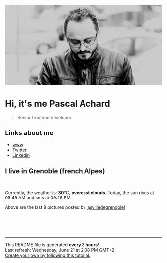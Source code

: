 ![Pascal Achard](./images/photo-pascal-achard.jpg)
# Hi, it's me Pascal Achard
> Senior frontend developer

## Links about me
- [www](https://www.pascal-achard.com)
- [Twitter](https://twitter.com/botmaster)
- [Linkedin](http://www.linkedin.com/in/pascal-achard)


## I live in Grenoble (french Alpes)
<img src="https://openweathermap.org/img/wn/04d@2x.png" alt="">

Currently, the weather is: **30**°C, **overcast clouds**.
Today, the sun rises at 05:49 AM and sets at 09:28 PM

Above are the last 8 pictures posted by <a href="https://www.instagram.com/villedegrenoble/" target="_blank"><img alt="" src="https://upload.wikimedia.org/wikipedia/commons/thumb/e/e7/Instagram_logo_2016.svg/1024px-Instagram_logo_2016.svg.png" width="20"/> @villedegrenoble!</a>

<p style="display: flex; flex-wrap: wrap; gap: 20px;">
        <img src="https://cdn1.picuki.com/hosted-by-instagram/q/0exhNuNYnjBcaS3SYdxKjf8F2vJ1Wg9SZ60STLepjSVmIR1vLHOapZA0mpCj4yRwKwVlASuRYzxl4IwtUVxQCD15PE3cTbCNTTtR7KSaUe+hvDNn%7C%7CJFkk789KnYbbHSt%7C%7CsYlVW+pNWwSDv5PHL%7C%7Clo7gX5v%7C%7CsbCgEpjuSKrVCkGZTjse3TO9%7C%7C2pYf5%7C%7CHSv1izv9QpcmkazXgpdAd4+pvlpDk1VOCtIc17q7VySKNBicMCv6K81Sa8H2QkaHp%7C%7CECKet8XCkONFui3rSzY57zz2F%7C%7C59EEIdvlqztEspiqknvNeBGr1A2t8A6ZXGeDcUGWlvqklPv6XslHPaSkGI%7C%7CmIUwGPRn+T8J7gprsigdcy8U%7C%7CjHy3iQYpzOLaIcBWAnK6ybfVTGBuXkPs9OpKVfLvlm72u00w6aQbLV2UpQQjpP3mLfVcEnZajLgpCq8UjDiznTplBrkZns.jpeg" alt="" width="200"/>
        <img src="https://cdn1.picuki.com/hosted-by-instagram/q/0exhNuNYnjBcaS3SYdxKjf8F2vJ1Wg5SZ60STLepjSVmIR1vLHOapZA0mpCl6yRxIwVgFDeSYzxl540sUVpZDz1%7C%7CNUTdQbyKRTZT6a+cU+vN1Dxi9J9ilrc8LXQdY3an%7C%7C8IrUAmYdSgIGaYDG7uo%7C%7CesJ+fjrcjcFrjOMNbRKmDdttdCwFahlza4lsfe4kx2xu5xncG114WNxahlw5OLUqQUCSKnjMcF6saR5UvoPjsBRprygmCG2GGM5b295BTGS9IjOkqg8iyDXdzQspjD3Ee8EIU8hjl246jIIoIAgmLeNbZpM+MZgnrL6QERBWmhm+jVBocW+xzTsSUGI%7C%7CgVRwGKOlf7kNPEu+8WgGtKbdPTI9CjIfL%7C%7CnB5xae3kEL7HCZmnmdriuLcoMp5oCPsIWxniM0z+KYY%7C%7C9jjI3CzAX1WDSWrBWG6nb+6GnzWTZhmCI91c6xZs=.jpeg" alt="" width="200"/>
        <img src="https://cdn1.picuki.com/hosted-by-instagram/q/0exhNuNYnjBcaS3SYdxKjf8F2vJ1Wg5SZ60STLepjSVmIR1vLHOapZA0mpCl6yRxIwVgFDeSYzxl540rVFlWDj1%7C%7CNUTdQbOORDlQ7aSaVO3N1DFn9pNgl7o0JXEbbXap%7C%7C8otXAmYdSgIGaYDG7uo%7C%7CesJ+fjrcjcFrjOMNbRKmDdttdCwFahlza4lsfe4kx2xu5xncG114WNxahlw5OLUqQUCSKnjMcF6saR5UvoPjsBRprygmCG2GGM5b295BTGS9IjOkqg8iyDXdzQspjD3Ee8EIU8hjl246hhht4s4obqOC7c9+MYHg%7C%7CLlaHVBWmhm+jVBocW+xzTsSUGI%7C%7CgVRwGKOlf7kNPEu+8WgGtKbce6+mjjmYej%7C%7CMahCRFleN%7C%7CPSdwf1McWkCvAJmY5wDvl58waA3QCwfuXk+SI3CzAX1WDSWsohE6Tb+6GnzWTZhmCI91c6xZs=.jpeg" alt="" width="200"/>
        <img src="https://cdn1.picuki.com/hosted-by-instagram/q/0exhNuNYnjBcaS3SYdxKjf8F2vJ1WgxSZ60STLepjSVmIR1vLHOapZA0mpCj4yRwKwVlASuRYzxl4I4uUlhXDj14NEfXTLeMST9T5qycVejN1TJi8ZZokbc1KXwaYnar9MUrUQmYdSgIGaYDG7uo%7C%7CesJ%7C%7CPnucjcFrjOMNbRKmDdttdCwFahlza4lsfe4kx2xu5xncG114WNxahlw5OLUqQUCSKnjMcF6saR5UvoPjsBRpr6gmCG2GGM5b295BTGS9IjOkqg8iyDXdzQspjD3Eu8EIU8hjl246kc7ntV8nZ%7C%7C1Htpq+MZgu7jZQkRBWmhm+jVBocW+xzTvSUGI%7C%7CgVRwGKOlf7kNPEu+8WgGtKbd4rLmCPWPYHvHLlhDlYIL%7C%7Cj8Bw%7C%7CLFcaREO5dmZ9WKd9v3kvi1lS3I+HS9zI3CzAX1WDSX8QkYN%7C%7Cb+6GnzWTZhmCI91c6xZs=.jpeg" alt="" width="200"/>
        <img src="https://cdn1.picuki.com/hosted-by-instagram/q/0exhNuNYnjBcaS3SYdxKjf8F2vJ1Wg9SZ60STLepjSVmIR1vLHOapZA0mpCl6yRxIwVgFDeSYzxl540qUl1QCD1%7C%7CNUTdQbGMSTlQ7aScVurN1DZl%7C%7CJRmk7sxLHMfbXOo98IlVQmYdSgIGaYDG7uo%7C%7CesJ+fjrcjcFrjOMNbRKmDdttdCwFahlza4lsfe4kx2xu5xncG114WNxahlw5OLUqQUCSKnjMcF6saR5UvoPjsBRpr2gmCG2GGM5b295BTGS9IjOkqg8iyDXdzQspjD3Hu8EIU8hjl246jE0ooYUq6mwObc5+MYH44zYX3dBWmhm+jVBocW+xzTsSUGI%7C%7CgVRwGKOlf7kNPEu+8WgGtKbdOn9+xiRZYbNI69ZV18DV%7C%7C6bdg7UE8anCuFBmpsXTvED+Ua%7C%7C8zCvIbXQ0QQ3CzAX1WDSW8JTYazb+6GnzWTZhmCI91c6xZs=.jpeg" alt="" width="200"/>
        <img src="https://cdn1.picuki.com/hosted-by-instagram/q/0exhNuNYnjBcaS3SYdxKjf8F2vJ1Wg9SZ60STLepjSVmIR1vLHOapZA0mpCl6yRxIwVgFDeSYzxl54woVl9ZCT1%7C%7CNUTdQbeBTjxV7quaUOrN2zZg8pZhnbYxK3webXCt8sQpXQmYdSgIGaYDG7uo+qhT5aGuO1lQpTb9d7JGmC4E5ZObS6olhMF4pJ2Jg3Tt%7C%7C9kiJzJE5m4vMAQrptqO52hEX%7C%7CD+O8BnsaBwVLYBxMQK5qnRlSaHEmw+Jj8uTnagtIj+kOYA2HbXZDwNz023XeQoDnRGpQbosCF3t4gj1aSNBdxuiekZkIH2bSAEXG428Fk71pu1ynOdV0Gv%7C%7CRVlxVr7wbKCWO5084L5cPKyQJbwziKTfOD4F4EcCmBCAdDRRnaIBqOwJOkfmY4SSqwXgQ2TqF%7C%7C7S7734wB4AGhM1GSKWcU=.jpeg" alt="" width="200"/>
        <img src="https://cdn1.picuki.com/hosted-by-instagram/q/0exhNuNYnjBcaS3SYdxKjf8F2vJ1Wg9SZ60STLepjSVmIR1vLHOapZA0mpCj4yRwKwVlASuRYzxl54gtUF5UAz19O0fWQLWKTjtS76mcUebN1TJm8ZVllbs2KXceZneu88clVQmYdSgIGaYDG7uo%7C%7CesJ+vrucjMBpi2XMLQT9zJBpY6uSKVKz8B1pJ2Jg3Tt%7C%7C9kiJzJE5m4vMAQrptqO52hEX%7C%7CD+O8BnsaBwVLYBxMQK5qnRlSaHEmw+Jj8uRHagtIj+kOYA2ADbZBALyGuVTPoWDnRHmFCquER3t4gj1aSNBdxuiekakIH2bSAEXG428Fk71pu1ynOdV0Gv+0Rm2VfW8r+EescJtL%7C%7CUH8u5Xu3Bni7EZbjKHI5iXC0+UfrFBVD1cayHD%7C%7CkfmY4SSqwXhAzmpV%7C%7C7S7734wB4AGhM1GSKWcU=.jpeg" alt="" width="200"/>
        <img src="https://cdn1.picuki.com/hosted-by-instagram/q/0exhNuNYnjBcaS3SYdxKjf8F2vJ1Wg9SZ60STLepjSVmIR1vLHOapZA0mpCl6yRxIwVgFDeSYzxl548uV1hWCj1%7C%7CNUTeTr2PTjxV76ueUurN1TJj9pdmkbYxLnIfZX6p9MMuUAmYdSgIGaYDG7uo%7C%7CesJ%7C%7CfjwaDQDuDeQMuUtzCVG%7C%7CMm0X51wm8Rm3ayEv0PxtpcyKzNe92U1aUospYmX+HQJWPr5PN1gpKZlR7pCicgIrdDgmBq7EHl3Kj4nUQ+RubTOl+1ehw%7C%7CNcwU61XCfYv0aFwEbiECSrlA0toFzqaqTZY49zt8ZkIH2CmUEXTE86kEon5zgx3PySWaK6xAG9jnl+JaERMYMlpzhF9uQeYzj7RGSaIPPOJIUT1YDVK%7C%7C%7C%7CUnWIAtayEI5Wk9YZSKEZgg3kokCCerPLzxp1WTMd0zXeWw==.jpeg" alt="" width="200"/>
</p>

------------
<p>This README file is generated <b>every 3 hours</b>!
    <br />Last refresh: Wednesday, June 21 at 2:08 PM GMT+2
    <br /><a href="https://medium.com/@th.guibert/how-to-create-a-self-updating-readme-md-for-your-github-profile-f8b05744ca91">Create your own by following this tutorial.</a>
</p>
<p><a href="https://github.com/botmaster/botmaster/actions/workflows/main.yaml"><img alt="" src="https://github.com/botmaster/botmaster/actions/workflows/main.yaml/badge.svg" /></a></p>

